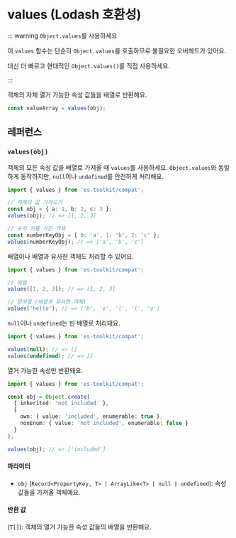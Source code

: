 # values (Lodash 호환성)

::: warning `Object.values`를 사용하세요

이 `values` 함수는 단순히 `Object.values`를 호출하므로 불필요한 오버헤드가 있어요.

대신 더 빠르고 현대적인 `Object.values()`를 직접 사용하세요.

:::

객체의 자체 열거 가능한 속성 값들을 배열로 반환해요.

```typescript
const valueArray = values(obj);
```

## 레퍼런스

### `values(obj)`

객체의 모든 속성 값을 배열로 가져올 때 `values`를 사용하세요. `Object.values`와 동일하게 동작하지만, `null`이나 `undefined`를 안전하게 처리해요.

```typescript
import { values } from 'es-toolkit/compat';

// 객체의 값 가져오기
const obj = { a: 1, b: 2, c: 3 };
values(obj); // => [1, 2, 3]

// 숫자 키를 가진 객체
const numberKeyObj = { 0: 'a', 1: 'b', 2: 'c' };
values(numberKeyObj); // => ['a', 'b', 'c']
```

배열이나 배열과 유사한 객체도 처리할 수 있어요.

```typescript
import { values } from 'es-toolkit/compat';

// 배열
values([1, 2, 3]); // => [1, 2, 3]

// 문자열 (배열과 유사한 객체)
values('hello'); // => ['h', 'e', 'l', 'l', 'o']
```

`null`이나 `undefined`는 빈 배열로 처리돼요.

```typescript
import { values } from 'es-toolkit/compat';

values(null); // => []
values(undefined); // => []
```

열거 가능한 속성만 반환돼요.

```typescript
import { values } from 'es-toolkit/compat';

const obj = Object.create(
  { inherited: 'not included' },
  {
    own: { value: 'included', enumerable: true },
    nonEnum: { value: 'not included', enumerable: false }
  }
);

values(obj); // => ['included']
```

#### 파라미터

- `obj` (`Record<PropertyKey, T> | ArrayLike<T> | null | undefined`): 속성 값들을 가져올 객체예요.

#### 반환 값

(`T[]`): 객체의 열거 가능한 속성 값들의 배열을 반환해요.
